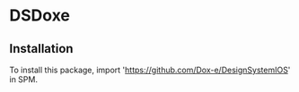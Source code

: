 # DSDoxe

## Installation

To install this package, import 'https://github.com/Dox-e/DesignSystemIOS' in SPM.
